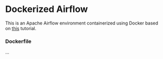 # Dockerized Airflow
This is an Apache Airflow environment containerized using Docker based on [this](https://github.com/tuanavu/airflow-tutorial) tutorial.

### Dockerfile
...

